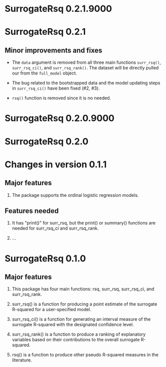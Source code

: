 # SurrogateRsq 0.2.1.9000

# SurrogateRsq 0.2.1

## Minor improvements and fixes 

* The `data` argument is removed from all three main functions `surr_rsq()`, `surr_rsq_ci()`, and `surr_rsq_rank()`. The dataset will be directly pulled our from the `full_model` object. 

* The bug related to the bootstrapped data and the model updating steps in `surr_rsq_ci()` have been fixed (#2, #3). 

* `rsq()` function is removed since it is no needed. 

# SurrogateRsq 0.2.0.9000

# SurrogateRsq 0.2.0

# Changes in version 0.1.1

## Major features

1. The package supports the ordinal logistic regression models.

## Features needed

1. It has "print()" for surr_rsq, but the print() or summary() functions are needed for surr_rsq_ci and surr_rsq_rank.

2. ...

# SurrogateRsq 0.1.0

## Major features

1. This package has four main functions: rsq, surr_rsq, surr_rsq_ci, and surr_rsq_rank.

2. surr_rsq() is a function for producing a point estimate of the surrogate R-squared for a user-specified model.

2. surr_rsq_ci() is a function for generating an interval measure of the surrogate R-squared with the designated confidence level.

2. surr_rsq_rank() is a function to produce a ranking of explanatory variables based on
their contributions to the overall surrogate R-squared.

2. rsq() is a function to produce other pseudo R-squared measures in the literature.


